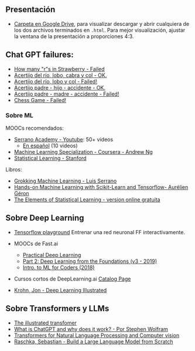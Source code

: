 ## Presentación

- [Carpeta en Google Drive](https://drive.google.com/drive/folders/1fKSlxgVfdiRcj1oZaS8c7ZqC0BuK7V-J?usp=sharing), para visualizar descargar y abrir cualquiera de los dos archivos terminados en `.html`. Para mejor visualización, ajustar la ventana de la presentación a proporciones 4:3.

## Chat GPT failures: 

- [How many "r"s in Strawberry - Failed](https://chatgpt.com/share/66ea357d-5664-8001-a1a8-16ac5801c244)
- [Acertijo del río, lobo, cabra y col - OK.](https://chatgpt.com/share/66ea2b32-9a88-8001-82bd-3c92e2145369)
- [Acertijo del río, lobo y col - Failed!](https://chatgpt.com/share/66ea3558-4a0c-8001-a4e0-6191a5db1536)
- [Acertijo padre - hijo - accidente - OK.](https://chatgpt.com/share/66ea34da-d608-8001-9d15-7f218f1fd327)
- [Acertijo padre - madre - accidente - Failed!](https://chatgpt.com/share/66ea353d-0348-8001-b321-2ca7c8682527)
- [Chess Game - Failed!](https://chatgpt.com/share/66ea35c9-7e48-8001-a029-038dd149cc50)


### Sobre ML

MOOCs recomendados:

  - [Serrano Academy - Youtube](https://www.youtube.com/@SerranoAcademy): 50+ videos
    - [En español](https://www.youtube.com/@serrano.academyenespanol3099) (10 videos)
  - [Machine Learning Specialization - Coursera - Andrew Ng](https://www.coursera.org/specializations/machine-learning-introduction)
  - [Statistical Learning - Stanford](https://online.stanford.edu/courses/sohs-ystatslearning-statistical-learning)

Libros:

  - [Grokking Machine Learning - Luis Serrano](https://www.amazon.com/-/es/Luis-Serrano/dp/1617295914)
  - [Hands-on Machine Learning with Scikit-Learn and Tensorflow- Aurélien Géron](https://www.amazon.com/Hands-Machine-Learning-Scikit-Learn-TensorFlow/dp/1491962291)
  - [The Elements of Statistical Learning - version online gratuita](https://www.statlearning.com/)


## Sobre Deep Learning

- [Tensorflow playground](https://playground.tensorflow.org) Entrenar una red neuronal FF interactivamente.

- MOOCs de Fast.ai
  - [Practical Deep Learning](https://course.fast.ai/)
  - [Part 2: Deep Learning from the Foundations (v3 - 2019)](https://course19.fast.ai/part2)
  - [Intro. to ML for Coders (2018)](https://course18.fast.ai/ml.html)

- Cursos cortos de DeepLearning.ai [Catalog Page](https://www.deeplearning.ai/short-courses/)

- [Krohn, Jon - Deep Learning Illustrated](https://www.amazon.com/Deep-Learning-Illustrated-Intelligence-Addison-Wesley/dp/0135116694)


## Sobre Transformers y LLMs

- [The illustrated transfomer]()
- [What is ChatGPT and why does it work? - Por Stephen Wolfram](https://writings.stephenwolfram.com/2023/02/what-is-chatgpt-doing-and-why-does-it-work/)
- [Transformers for Natural Language Processing and Computer vision](https://www.amazon.com/Transformers-Natural-Language-Processing-Computer/dp/1805128728)
- [Raschka, Sebastian - Build a Large Language Model from Scratch](https://www.manning.com/books/build-a-large-language-model-from-scratch)

